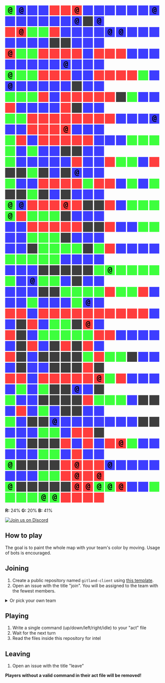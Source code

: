 ![](icons/cg) ![](icons/cb) ![](icons/ub) ![](icons/ub) ![](icons/ur) ![](icons/ur) ![](icons/cr) ![](icons/ub) ![](icons/ub) ![](icons/ub) ![](icons/ub) ![](icons/ub) ![](icons/ub) ![](icons/cb) ![](icons/ub) ![](icons/ub) ![](icons/ub) ![](icons/ub) ![](icons/ub) ![](icons/ub) ![](icons/cb) ![](icons/ux) ![](icons/cb)  
![](icons/ur) ![](icons/cr) ![](icons/ug) ![](icons/ug) ![](icons/ur) ![](icons/ub) ![](icons/ub) ![](icons/ub) ![](icons/ub) ![](icons/cb) ![](icons/cb) ![](icons/ub) ![](icons/ub) ![](icons/ub) ![](icons/ub) ![](icons/ub) ![](icons/ub) ![](icons/ub) ![](icons/ux) ![](icons/ux) ![](icons/ub) ![](icons/ub) ![](icons/ub)  
![](icons/cr) ![](icons/ug) ![](icons/ug) ![](icons/ur) ![](icons/ur) ![](icons/ur) ![](icons/ur) ![](icons/ub) ![](icons/ur) ![](icons/ur) ![](icons/ur) ![](icons/ub) ![](icons/ub) ![](icons/ub) ![](icons/ub) ![](icons/ub) ![](icons/ub) ![](icons/ub) ![](icons/ub) ![](icons/cb) ![](icons/ub) ![](icons/ub) ![](icons/ub)  
![](icons/cg) ![](icons/ug) ![](icons/ug) ![](icons/ur) ![](icons/ur) ![](icons/ur) ![](icons/ub) ![](icons/ub) ![](icons/ur) ![](icons/ur) ![](icons/ur) ![](icons/ur) ![](icons/ug) ![](icons/ub) ![](icons/cb) ![](icons/ub) ![](icons/ub) ![](icons/ub) ![](icons/ub) ![](icons/ub) ![](icons/ux) ![](icons/ub) ![](icons/ub)  
![](icons/ug) ![](icons/ug) ![](icons/ug) ![](icons/ur) ![](icons/ub) ![](icons/ur) ![](icons/ur) ![](icons/ur) ![](icons/ur) ![](icons/ur) ![](icons/ux) ![](icons/ug) ![](icons/ub) ![](icons/ub) ![](icons/ur) ![](icons/ub) ![](icons/ub) ![](icons/ub) ![](icons/ub) ![](icons/ur) ![](icons/ux) ![](icons/ub) ![](icons/ub)  
![](icons/ug) ![](icons/ug) ![](icons/ur) ![](icons/ur) ![](icons/ur) ![](icons/ur) ![](icons/ur) ![](icons/ur) ![](icons/ur) ![](icons/ur) ![](icons/ub) ![](icons/ub) ![](icons/ub) ![](icons/cb) ![](icons/ub) ![](icons/ub) ![](icons/ur) ![](icons/ur) ![](icons/ur) ![](icons/cr) ![](icons/ub) ![](icons/ub) ![](icons/ub)  
![](icons/ug) ![](icons/ur) ![](icons/ub) ![](icons/ur) ![](icons/ur) ![](icons/ur) ![](icons/ur) ![](icons/ur) ![](icons/ub) ![](icons/ub) ![](icons/ub) ![](icons/ug) ![](icons/ug) ![](icons/ug) ![](icons/ug) ![](icons/ub) ![](icons/ug) ![](icons/ub) ![](icons/ub) ![](icons/ux) ![](icons/ux) ![](icons/ub) ![](icons/ub)  
![](icons/ug) ![](icons/ub) ![](icons/ub) ![](icons/ub) ![](icons/ub) ![](icons/ub) ![](icons/ur) ![](icons/ub) ![](icons/ub) ![](icons/ur) ![](icons/ug) ![](icons/ug) ![](icons/ub) ![](icons/ur) ![](icons/ux) ![](icons/ux) ![](icons/ug) ![](icons/ux) ![](icons/ub) ![](icons/ux) ![](icons/cb) ![](icons/ub) ![](icons/ub)  
![](icons/ug) ![](icons/ub) ![](icons/ub) ![](icons/ur) ![](icons/ur) ![](icons/ur) ![](icons/ur) ![](icons/ug) ![](icons/ur) ![](icons/ur) ![](icons/ub) ![](icons/ug) ![](icons/ub) ![](icons/ug) ![](icons/ux) ![](icons/ux) ![](icons/ug) ![](icons/ux) ![](icons/ub) ![](icons/ux) ![](icons/ub) ![](icons/ub) ![](icons/ub)  
![](icons/cg) ![](icons/cb) ![](icons/ur) ![](icons/ur) ![](icons/ur) ![](icons/cr) ![](icons/ur) ![](icons/ux) ![](icons/ux) ![](icons/ur) ![](icons/ub) ![](icons/ug) ![](icons/ug) ![](icons/ug) ![](icons/cg) ![](icons/ur) ![](icons/ug) ![](icons/ug) ![](icons/ug) ![](icons/ux) ![](icons/ub) ![](icons/ub) ![](icons/ub)  
![](icons/ub) ![](icons/ub) ![](icons/ur) ![](icons/ur) ![](icons/ur) ![](icons/ur) ![](icons/ur) ![](icons/ux) ![](icons/ux) ![](icons/ur) ![](icons/ub) ![](icons/ub) ![](icons/ug) ![](icons/ug) ![](icons/ub) ![](icons/ub) ![](icons/ug) ![](icons/ug) ![](icons/ug) ![](icons/ux) ![](icons/ub) ![](icons/ub) ![](icons/ub)  
![](icons/ub) ![](icons/ub) ![](icons/ux) ![](icons/ug) ![](icons/ug) ![](icons/ug) ![](icons/ug) ![](icons/ux) ![](icons/ug) ![](icons/ur) ![](icons/ub) ![](icons/ub) ![](icons/ub) ![](icons/ub) ![](icons/ug) ![](icons/ug) ![](icons/ug) ![](icons/ug) ![](icons/ug) ![](icons/ub) ![](icons/ub) ![](icons/ub) ![](icons/ub)  
![](icons/ub) ![](icons/ub) ![](icons/ub) ![](icons/ux) ![](icons/ux) ![](icons/ux) ![](icons/ux) ![](icons/ux) ![](icons/ug) ![](icons/cg) ![](icons/ug) ![](icons/ug) ![](icons/ug) ![](icons/ug) ![](icons/ug) ![](icons/ub) ![](icons/cb) ![](icons/ug) ![](icons/ug) ![](icons/ub) ![](icons/ux) ![](icons/ub) ![](icons/ub)  
![](icons/ub) ![](icons/ub) ![](icons/ub) ![](icons/ux) ![](icons/ux) ![](icons/ug) ![](icons/ug) ![](icons/ug) ![](icons/ug) ![](icons/ur) ![](icons/ug) ![](icons/ug) ![](icons/ur) ![](icons/ub) ![](icons/ub) ![](icons/ub) ![](icons/ug) ![](icons/ub) ![](icons/ub) ![](icons/ub) ![](icons/ug) ![](icons/cb) ![](icons/ub)  
![](icons/ur) ![](icons/ur) ![](icons/ub) ![](icons/ur) ![](icons/ur) ![](icons/ur) ![](icons/ur) ![](icons/ur) ![](icons/ur) ![](icons/ur) ![](icons/ur) ![](icons/ur) ![](icons/ur) ![](icons/ub) ![](icons/ub) ![](icons/ux) ![](icons/ur) ![](icons/ub) ![](icons/ug) ![](icons/ug) ![](icons/ux) ![](icons/cr) ![](icons/ub)  
![](icons/ur) ![](icons/ux) ![](icons/ub) ![](icons/ug) ![](icons/ug) ![](icons/ug) ![](icons/ug) ![](icons/ug) ![](icons/ur) ![](icons/ur) ![](icons/ub) ![](icons/ub) ![](icons/ub) ![](icons/ub) ![](icons/ub) ![](icons/ux) ![](icons/ur) ![](icons/ub) ![](icons/ux) ![](icons/ur) ![](icons/ux) ![](icons/ur) ![](icons/ub)  
![](icons/ur) ![](icons/ux) ![](icons/ub) ![](icons/ux) ![](icons/ux) ![](icons/ux) ![](icons/ux) ![](icons/ug) ![](icons/ur) ![](icons/ug) ![](icons/ug) ![](icons/ux) ![](icons/ub) ![](icons/ub) ![](icons/ub) ![](icons/ux) ![](icons/ub) ![](icons/ub) ![](icons/ux) ![](icons/ux) ![](icons/ux) ![](icons/ur) ![](icons/ux)  
![](icons/ur) ![](icons/ur) ![](icons/ub) ![](icons/ur) ![](icons/ur) ![](icons/ur) ![](icons/ur) ![](icons/ur) ![](icons/cr) ![](icons/ug) ![](icons/ur) ![](icons/ub) ![](icons/ub) ![](icons/ub) ![](icons/ub) ![](icons/ug) ![](icons/ub) ![](icons/ug) ![](icons/ux) ![](icons/ux) ![](icons/cb) ![](icons/ub) ![](icons/ux)  
![](icons/ug) ![](icons/ub) ![](icons/ub) ![](icons/ux) ![](icons/ux) ![](icons/ux) ![](icons/ux) ![](icons/ur) ![](icons/ug) ![](icons/ug) ![](icons/ug) ![](icons/ub) ![](icons/ux) ![](icons/ux) ![](icons/ub) ![](icons/ur) ![](icons/ub) ![](icons/ug) ![](icons/ub) ![](icons/ux) ![](icons/ux) ![](icons/ub) ![](icons/ub)  
![](icons/ug) ![](icons/ub) ![](icons/ux) ![](icons/ux) ![](icons/cb) ![](icons/ub) ![](icons/ub) ![](icons/ub) ![](icons/ub) ![](icons/ub) ![](icons/ub) ![](icons/ub) ![](icons/ux) ![](icons/ux) ![](icons/ub) ![](icons/ub) ![](icons/ub) ![](icons/ug) ![](icons/ug) ![](icons/ub) ![](icons/ur) ![](icons/ur) ![](icons/ux)  
![](icons/ug) ![](icons/ub) ![](icons/ux) ![](icons/ux) ![](icons/ux) ![](icons/ur) ![](icons/ub) ![](icons/ur) ![](icons/ub) ![](icons/ur) ![](icons/cr) ![](icons/ug) ![](icons/ub) ![](icons/ub) ![](icons/ub) ![](icons/ub) ![](icons/ub) ![](icons/ug) ![](icons/ug) ![](icons/ub) ![](icons/ur) ![](icons/ub) ![](icons/ub)  
![](icons/cg) ![](icons/ux) ![](icons/ux) ![](icons/ux) ![](icons/ux) ![](icons/ur) ![](icons/cr) ![](icons/ur) ![](icons/ur) ![](icons/cb) ![](icons/ub) ![](icons/ub) ![](icons/ub) ![](icons/ub) ![](icons/ub) ![](icons/ub) ![](icons/ub) ![](icons/ug) ![](icons/ug) ![](icons/ur) ![](icons/cr) ![](icons/ur) ![](icons/cr)  
![](icons/cg) ![](icons/ux) ![](icons/ux) ![](icons/ux) ![](icons/ux) ![](icons/ux) ![](icons/cr) ![](icons/cr) ![](icons/cg) ![](icons/cg) ![](icons/cr) ![](icons/ub) ![](icons/ub) ![](icons/ug) ![](icons/ug) ![](icons/ug) ![](icons/ug) ![](icons/cg) ![](icons/cg) ![](icons/ur) ![](icons/ur) ![](icons/ur) ![](icons/ur)

**R:** 24% **G:** 20% **B:** 41%


<a href="https://discord.gg/vSk8CJj">
  <img src="https://i.imgur.com/YNyTNuw.png" alt="Join us on Discord" height="64"/>
</a>

## How to play

The goal is to paint the whole map with your team's color by moving. Usage of bots is encouraged.

## Joining
1. Create a public repository named `gitland-client` using [this template](https://github.com/Richienb/gitland-client-boilerplate/generate).
2. Open an issue with the title "join". You will be assigned to the team with the fewest members.
<details>
<summary>Or pick your own team</summary>
Open an issue with a team name as the title (cr/cg/cb)
</details>

## Playing
1. Write a single command (up/down/left/right/idle) to your "act" file
2. Wait for the next turn
3. Read the files inside this repository for intel

## Leaving
1. Open an issue with the title "leave"

**Players without a valid command in their act file will be removed!**
